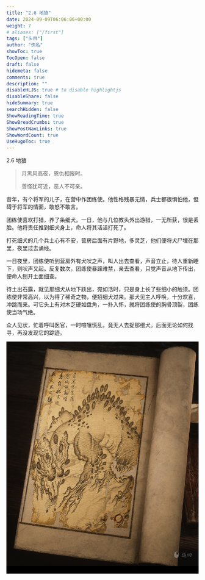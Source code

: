 ```yaml
---
title: "2.6 地狼"
date: 2024-09-09T06:06:06+00:00
weight: 7
# aliases: ["/first"]
tags: ["头目"]
author: "佚名"
showToc: true
TocOpen: false
draft: false
hidemeta: false
comments: true
description: ""
disableHLJS: true # to disable highlightjs
disableShare: false
hideSummary: true
searchHidden: false
ShowReadingTime: true
ShowBreadCrumbs: true
ShowPostNavLinks: true
ShowWordCount: true
UseHugoToc: true
---
```


2.6 地狼

> 月黑风高夜，恩仇相报时。
>
> 善怪犹可近，恶人不可亲。


昔年，有个将军的儿子，在营中作团练使。他性格残暴无情，兵士都很惧怕他，但碍于将军的情面，敢怒不敢言。

团练使喜欢打猎，养了条细犬。一日，他与几位教头外出游猎，一无所获，很是丢脸。他将责任推到细犬身上，命人将其活活打死了。

打死细犬的几个兵士心有不安，营房后面有片野地，多灵芝，他们便将犬尸埋在那里，夜里过去诵经。

一日夜里，团练使听到营房外有犬吠之声，叫人出去查看，声音立止，待人重新睡下，则吠声又起。反复数次，团练使暴躁难禁，亲去查看，只觉声音从地下传出，便命人刨开土面细查。

待土出石露，就见那细犬从地下跃出，宛如活时，只是身上长了些细小的触须。团练使非常高兴，以为得了稀奇之物，便招细犬过来。那犬见主人呼唤，十分欢喜，冲跳而来。可它头上有对木芝硬如盘角，一扑入怀，就将团练使的胸骨顶裂，团练使当场气绝。

众人见状，忙着呼叫医官，一时喧嚷慌乱，竟无人去捉那细犬。后面无论如何找寻，再没发现它的踪迹。


![本地图片](image.png)